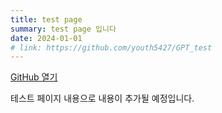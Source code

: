 ```yaml
---
title: test page
summary: test page 입니다
date: 2024-01-01
# link: https://github.com/youth5427/GPT_test
---
```


[GitHub 열기](https://github.com/youth5427/GPT_test)

테스트 페이지 내용으로 내용이 추가될 예정입니다.
